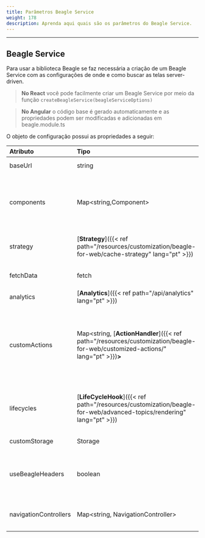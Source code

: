 ```yaml
---
title: Parâmetros Beagle Service
weight: 178
description: Aprenda aqui quais são os parâmetros do Beagle Service.
---
```


---

## Beagle Service

Para usar a biblioteca Beagle se faz necessária a criação de um Beagle Service com as configurações de onde e como buscar as telas server-driven.

> **No React** você pode facilmente criar um Beagle Service por meio da função `createBeagleService(beagleServiceOptions)`

> **No Angular** o código base é gerado automaticamente e as propriedades podem ser modificadas e adicionadas em beagle.module.ts

O objeto de configuração possui as propriedades a seguir:

| Atributo              | Tipo                                                                                                            | Default                       | Obrigatório | Descrição                                                                                                                                                                                                                                                                                                                                     |
| :-------------------- | :-------------------------------------------------------------------------------------------------------------- | :---------------------------- | :---------- | :-------------------------------------------------------------------------------------------------------------------------------------------------------------------------------------------------------------------------------------------------------------------------------------------------------------------------------------------- |
| baseUrl               | string                                                                                                          |                               | ✓           | URL para o servidor com as telas \(JSON\) no formato Beagle                                                                                                                                                                                                                                                                                   |
| components            | Map&lt;string,Component&gt;                                                                                     |                               | ✓           | Um mapa de componentes que serão renderizados através da biblioteca Beagle. Os valores são pares chave e valor onde a chave é o identificador Beagle e sempre começará por `beagle:` ou `custom:`. Já o valor será o componente ligado ao identificador                                                                                       |
| strategy              | [**Strategy**]({{< ref path="/resources/customization/beagle-for-web/cache-strategy" lang="pt" >}})                                  | beagle-with-fallback-to-cache |             | Estratégia de cache aplicada nas requisições de telas ao servidor                                                                                                                                                                                                                                                                             |
| fetchData             | fetch                                                                                                           |                               |             | Permite adicionar uma função customizada para fazer requisições HTTP.                                                                                                                                                                                                                                                                         |
| analytics             | [**Analytics**]({{< ref path="/api/analytics" lang="pt" >}})                                                                         |                               |             | Permite o uso de handlers para a captura e tagueamento de alguns eventos.                                                                                                                                                                                                                                                                     |
| customActions         | Map&lt;string, [**ActionHandler**]({{< ref path="/resources/customization/beagle-for-web/customized-actions/" lang="pt" >}})**&gt;** |                               |             | Um mapa de ações customizadas que podem ser interpretadas pela biblioteca Beagle. É um mapa chave e valor onde a chave será sempre um identificador começado por `beagle:` ou `custom:` e o valor será o [**ActionHandler** ]({{< ref path="/resources/customization/beagle-for-web/customized-actions#criando-um-actionhandler" lang="pt" >}})ligado aquela ação. |
| lifecycles            | [**LifeCycleHook**]({{< ref path="/resources/customization/beagle-for-web/advanced-topics/rendering" lang="pt" >}})                  |                               |             | Um mapa global para adicionar comportamentos aos ciclos de vida dos componentes. Cada ciclo ocorre no processo de renderização das telas, antes dos componentes se tornarem HTML                                                                                                                                                              |
| customStorage         | Storage                                                                                                         | localStorage                  |             | Substitui o localStorage padrão dos browsers                                                                                                                                                                                                                                                                                                  |
| useBeagleHeaders      | boolean                                                                                                         | true                          |             | Usar ou não [**headers específicos do Beagle**]({{< ref path="/resources/customization/beagle-for-web/standard-headers" lang="pt" >}}) ao fazer as requisições de telas para o servidor                                                                                                                                                                            |
| navigationControllers | Map&lt;string, NavigationController&gt;                                                                         |                               |             | Permite adicionar opções de controle de reposta visual, como mostrar ou não itens de carregamento e componentes de erro                                                                                                                                                                                                                       |
